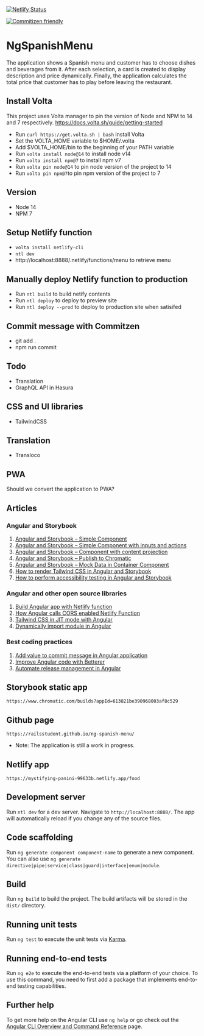 [![Netlify Status](https://api.netlify.com/api/v1/badges/e6584d85-1560-49b0-9b14-9b91abbc3c40/deploy-status)](https://app.netlify.com/sites/mystifying-panini-99633b/deploys)

[![Commitizen friendly](https://img.shields.io/badge/commitizen-friendly-brightgreen.svg)](http://commitizen.github.io/cz-cli/)

# NgSpanishMenu

The application shows a Spanish menu and customer has to choose dishes and beverages from it. After each selection, a card is created to display description and price dynamically. Finally, the application calculates the total price that customer has to play before leaving the restaurant.

## Install Volta

This project uses Volta manager to pin the version of Node and NPM to 14 and 7 respectively. https://docs.volta.sh/guide/getting-started

- Run `curl https://get.volta.sh | bash` install Volta
- Set the VOLTA_HOME variable to $HOME/.volta
- Add $VOLTA_HOME/bin to the beginning of your PATH variable
- Run `volta install node@14` to install node v14
- Run `volta install npm@7` to install npm v7
- Run `volta pin node@14` to pin node version of the project to 14
- Run `volta pin npm@7`to pin npm version of the project to 7

## Version

- Node 14
- NPM 7

## Setup Netlify function

- `volta install netlify-cli`
- `ntl dev`
- http://localhost:8888/.netlify/functions/menu to retrieve menu

## Manually deploy Netlify function to production

- Run `ntl build` to build netify contents
- Run `ntl deploy` to deploy to preview site
- Run `ntl deploy --prod` to deploy to production site when satisifed

## Commit message with Commitzen

- git add .
- npm run commit

## Todo

- Translation
- GraphQL API in Hasura

## CSS and UI libraries

- TailwindCSS

## Translation

- Transloco

## PWA

Should we convert the application to PWA?

## Articles

### Angular and Storybook

<ol>
  <li><a href="http://www.blueskyconnie.com/?p=2255" target="_blank" rel="noreferrer noopener">Angular and Storybook – Simple Component</a></li>
  <li><a href="http://www.blueskyconnie.com/?p=2302" target="_blank" rel="noreferrer noopener">Angular and Storybook – Simple Component with inputs and actions</a></li>
  <li><a href="http://www.blueskyconnie.com/?p=2342" target="_blank" rel="noreferrer noopener">Angular and Storybook – Component with content projection</a></li>
  <li><a href="http://www.blueskyconnie.com/?p=2537" target="_blank" rel="noreferrer noopener">Angular and Storybook – Publish to Chromatic</a></li>
  <li><a href="http://www.blueskyconnie.com/?p=2640" target="_blank" rel="noreferrer noopener">Angular and Storybook – Mock Data in Container Component</a></li>
  <li><a href="http://blueskyconnie.com/?p=3180" target="_blank" rel="noreferrer noopener">How to render Tailwind CSS in Angular and Storybook</a></li>
  <li><a href="http://blueskyconnie.com/?p=3400" target="_blank" rel="noreferrer noopener">How to perform accessibility testing in Angular and Storybook</a></li>
</ol>

### Angular and other open source libraries

<ol>
  <li><a href="http://www.blueskyconnie.com/?p=2389" target="_blank" rel="noreferrer noopener">Build Angular app with Netlify function</a></li>
  <li><a href="http://www.blueskyconnie.com/?p=2470" target="_blank" rel="noreferrer noopener">How Angular calls CORS enabled Netlify Function</a></li>
  <li><a href="http://www.blueskyconnie.com/?p=3127" target="_blank" rel="noreferrer noopener">Tailwind CSS in JIT mode with Angular</a></li>
  <li><a href="http://www.blueskyconnie.com/?p=3181" target="_blank" rel="noreferrer noopener">Dynamically import module in Angular</a></li>
</ol>

### Best coding practices

<ol>
  <li><a href="http://www.blueskyconnie.com/?p=2593" target="_blank" rel="noreferrer noopener">Add value to commit message in Angular application</a></li>
  <li><a href="http://www.blueskyconnie.com/?p=2759" target="_blank" rel="noreferrer noopener">Improve Angular code with Betterer</a></li>
  <li><a href="http://www.blueskyconnie.com/?p=2907" target="_blank" rel="noreferrer noopener">Automate release management in Angular</a></li>
</ol>

## Storybook static app

`https://www.chromatic.com/builds?appId=613821be390968003af8c529`

## Github page

`https://railsstudent.github.io/ng-spanish-menu/`

- Note: The application is still a work in progress.

## Netlify app

`https://mystifying-panini-99633b.netlify.app/food`

## Development server

Run `ntl dev` for a dev server. Navigate to `http://localhost:8888/`. The app will automatically reload if you change any of the source files.

## Code scaffolding

Run `ng generate component component-name` to generate a new component. You can also use `ng generate directive|pipe|service|class|guard|interface|enum|module`.

## Build

Run `ng build` to build the project. The build artifacts will be stored in the `dist/` directory.

## Running unit tests

Run `ng test` to execute the unit tests via [Karma](https://karma-runner.github.io).

## Running end-to-end tests

Run `ng e2e` to execute the end-to-end tests via a platform of your choice. To use this command, you need to first add a package that implements end-to-end testing capabilities.

## Further help

To get more help on the Angular CLI use `ng help` or go check out the [Angular CLI Overview and Command Reference](https://angular.io/cli) page.

